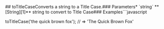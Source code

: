 <!-- Generated by documentation.js. Update this documentation by updating the source code. -->## toTitleCaseConverts a string to a Title Case.### Parameters*   `string` **[String][1]** string to convert to Title Case### Examples```javascript
toTitleCase('the quick brown fox');
// => 'The Quick Brown Fox'
```Returns **[String][1]** Returns a Tile Case string.**Meta***   **version**: 1.0.0[1]: https://developer.mozilla.org/docs/Web/JavaScript/Reference/Global_Objects/String
